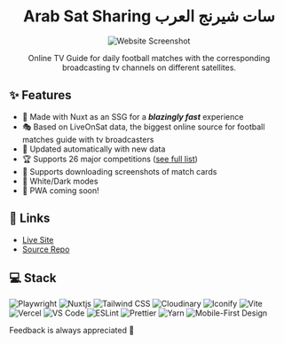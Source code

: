 <div align="center">
  <h1>Arab Sat Sharing سات شيرنج العرب</h1>
  <img alt="Website Screenshot" src="https://res.cloudinary.com/cloud-m98/image/upload/v1667231373/Arab%20Sat%20Sharing/Website-Screenshot.png" />
  <p>Online TV Guide for daily football matches with the corresponding broadcasting tv channels on different satellites.</p>
</div>

## ✨ Features

- 💚 Made with Nuxt as an SSG for a **_blazingly fast_** experience
- 🎭 Based on LiveOnSat data, the biggest online source for football matches guide with tv broadcasters
- 🦾 Updated automatically with new data
- 🏆 Supports 26 major competitions ([see full list](./server/assets/suppportedCompetitions.yml))
- 📸 Supports downloading screenshots of match cards
- 🎨 White/Dark modes
- 📲 PWA coming soon!

## 🔗 Links

- [Live Site](https://arabsatsharing.vercel.app/)
- [Source Repo](https://github.com/MuhammadM1998/Arab-Sat-Sharing)

## ‍💻 Stack

![Playwright](https://img.shields.io/static/v1?label=&message=Playwright&color=2EAD33&style=for-the-badge&logo=Playwright&logoColor=white)
![Nuxtjs](https://img.shields.io/badge/Nuxt-002E3B?logo=nuxtdotjs&style=for-the-badge)
![Tailwind CSS](https://img.shields.io/badge/-Tailwind%20CSS-%231a202c?style=for-the-badge&logo=tailwind-css)
![Cloudinary](https://img.shields.io/badge/Cloudinary-2C39BD?style=for-the-badge&logo=Cloudways&logoColor=white)
![Iconify](https://img.shields.io/static/v1?label=&message=Iconify&color=1769AA&style=for-the-badge&logo=Iconify&logoColor=white)
![Vite](https://img.shields.io/static/v1?label=&message=Vite&color=646CFF&style=for-the-badge&logo=vite&logoColor=ffcb23)
![Vercel](https://img.shields.io/badge/vercel-%23000000.svg?style=for-the-badge&logo=vercel&logoColor=white)
![VS Code](https://img.shields.io/badge/-VSCode-%23007ACC?style=for-the-badge&logo=visual-studio-code)
![ESLint](https://img.shields.io/badge/ESLint-4B3263?style=for-the-badge&logo=eslint&logoColor=white)
![Prettier](https://img.shields.io/static/v1?label=&message=Prettier&color=F7B93E&style=for-the-badge&logo=prettier&logoColor=white)
![Yarn](https://img.shields.io/badge/yarn-%232C8EBB.svg?style=for-the-badge&logo=yarn&logoColor=white)
![Mobile-First Design](https://img.shields.io/static/v1?label=&message=Mobile-First%20Design&color=38b2ac&style=for-the-badge)

Feedback is always appreciated 💖
